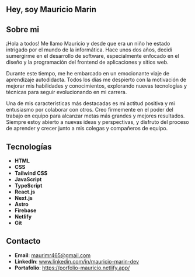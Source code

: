 ## Hey, soy Mauricio Marin

## Sobre mi

¡Hola a todos! Me llamo Mauricio y desde que era un niño he estado intrigado por el mundo de la informática. Hace unos dos años, decidí sumergirme en el desarrollo de software, especialmente enfocado en el diseño y la programación del frontend de aplicaciones y sitios web.

Durante este tiempo, me he embarcado en un emocionante viaje de aprendizaje autodidacta. Todos los días me despierto con la motivación de mejorar mis habilidades y conocimientos, explorando nuevas tecnologías y técnicas para seguir evolucionando en mi carrera.

Una de mis características más destacadas es mi actitud positiva y mi entusiasmo por colaborar con otros. Creo firmemente en el poder del trabajo en equipo para alcanzar metas más grandes y mejores resultados. Siempre estoy abierto a nuevas ideas y perspectivas, y disfruto del proceso de aprender y crecer junto a mis colegas y compañeros de equipo.

## Tecnologías

- **HTML**
- **CSS**
- **Tailwind CSS**
- **JavaScript**
- **TypeScript**
- **React.js**
- **Next.js**
- **Astro**
- **Firebase**
- **Netlify**
- **Git**

## Contacto

- **Email**: maurimr465@gmail.com
- **LinkedIn**: www.linkedin.com/in/mauricio-marin-dev
- **Portafolio**: https://porfolio-mauricio.netlify.app/
